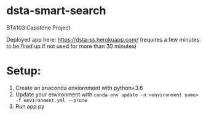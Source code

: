 # dsta-smart-search
BT4103 Capstone Project

Deployed app here: https://dsta-ss.herokuapp.com/ (requires a few minutes to be fired up if not used for more than 30 minutes)

# Setup:

1. Create an anaconda enviornment with python=3.6
1. Update your environment with `conda env update -n <environment name> -f environment.yml --prune`
1. Run app.py
